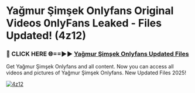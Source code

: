 # Yağmur Şimşek Onlyfans Original Videos 0nlyFans Leaked - Files Updated! (4z12)

<h3>🔴 CLICK HERE 🌐==►► <a href="https://tinyurl.com/2m67pmp6" rel="nofollow">Yağmur Şimşek Onlyfans Updated Files</a></h3>

Get Yağmur Şimşek Onlyfans and all content. Now you can access all videos and pictures of Yağmur Şimşek Onlyfans. New Updated Files 2025!

[![4z12](https://i.imgur.com/H4QAA4z.gif)](https://tinyurl.com/2m67pmp6)